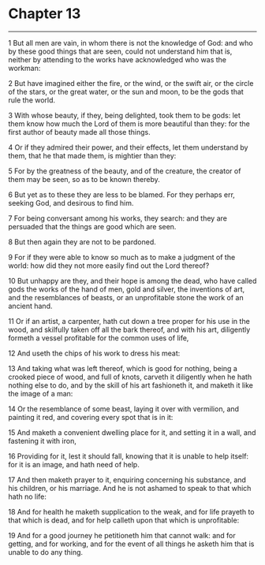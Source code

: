 # Chapter 13

***

1 But all men are vain, in whom there is not the knowledge of God: and who by these good things that are seen, could not understand him that is, neither by attending to the works have acknowledged who was the workman:

2 But have imagined either the fire, or the wind, or the swift air, or the circle of the stars, or the great water, or the sun and moon, to be the gods that rule the world.

3 With whose beauty, if they, being delighted, took them to be gods: let them know how much the Lord of them is more beautiful than they: for the first author of beauty made all those things.

4 Or if they admired their power, and their effects, let them understand by them, that he that made them, is mightier than they:

5 For by the greatness of the beauty, and of the creature, the creator of them may be seen, so as to be known thereby.

6 But yet as to these they are less to be blamed. For they perhaps err, seeking God, and desirous to find him.

7 For being conversant among his works, they search: and they are persuaded that the things are good which are seen.

8 But then again they are not to be pardoned.

9 For if they were able to know so much as to make a judgment of the world: how did they not more easily find out the Lord thereof?

10 But unhappy are they, and their hope is among the dead, who have called gods the works of the hand of men, gold and silver, the inventions of art, and the resemblances of beasts, or an unprofitable stone the work of an ancient hand.

11 Or if an artist, a carpenter, hath cut down a tree proper for his use in the wood, and skilfully taken off all the bark thereof, and with his art, diligently formeth a vessel profitable for the common uses of life,

12 And useth the chips of his work to dress his meat:

13 And taking what was left thereof, which is good for nothing, being a crooked piece of wood, and full of knots, carveth it diligently when he hath nothing else to do, and by the skill of his art fashioneth it, and maketh it like the image of a man:

14 Or the resemblance of some beast, laying it over with vermilion, and painting it red, and covering every spot that is in it:

15 And maketh a convenient dwelling place for it, and setting it in a wall, and fastening it with iron,

16 Providing for it, lest it should fall, knowing that it is unable to help itself: for it is an image, and hath need of help.

17 And then maketh prayer to it, enquiring concerning his substance, and his children, or his marriage. And he is not ashamed to speak to that which hath no life:

18 And for health he maketh supplication to the weak, and for life prayeth to that which is dead, and for help calleth upon that which is unprofitable:

19 And for a good journey he petitioneth him that cannot walk: and for getting, and for working, and for the event of all things he asketh him that is unable to do any thing.

